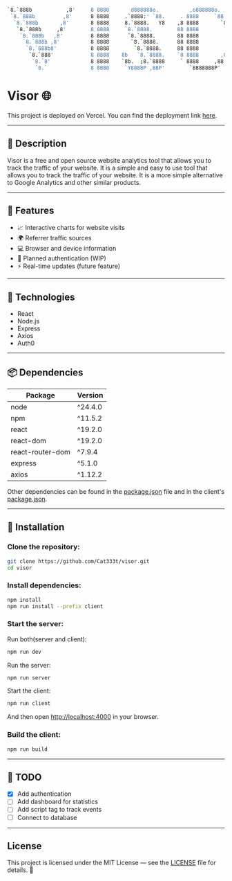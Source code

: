 ```bash
`8.`888b           ,8'     8 8888       d888888o.          ,o888888o.        8 888888888o.   
 `8.`888b         ,8'      8 8888     .`8888:' `88.     . 8888     `88.      8 8888    `88.  
  `8.`888b       ,8'       8 8888     8.`8888.   Y8    ,8 8888       `8b     8 8888     `88  
   `8.`888b     ,8'        8 8888     `8.`8888.        88 8888        `8b    8 8888     ,88  
    `8.`888b   ,8'         8 8888      `8.`8888.       88 8888         88    8 8888.   ,88'  
     `8.`888b ,8'          8 8888       `8.`8888.      88 8888         88    8 888888888P'   
      `8.`888b8'           8 8888        `8.`8888.     88 8888        ,8P    8 8888`8b       
       `8.`888'            8 8888    8b   `8.`8888.    `8 8888       ,8P     8 8888 `8b.     
        `8.`8'             8 8888    `8b.  ;8.`8888     ` 8888     ,88'      8 8888   `8b.   
         `8.`              8 8888     `Y8888P ,88P'        `8888888P'        8 8888     `88. 
```

# Visor 🌐

This project is deployed on Vercel. You can find the deployment link [here](https://visor-app.vercel.app).

---

## 📝 Description

Visor is a free and open source website analytics tool that allows you to track the traffic of your website. It is a simple and easy to use tool that allows you to track the traffic of your website. It is a more simple alternative to Google Analytics and other similar products.

---

## 🚀 Features
- 📈 Interactive charts for website visits
- 🌍 Referrer traffic sources
- 💻 Browser and device information
- 🔐 Planned authentication (WIP)
- ⚡ Real-time updates (future feature)

---

## 🤖 Technologies
- React
- Node.js
- Express
- Axios
- Auth0

---

## 📦 Dependencies

| Package | Version |
| --- | --- |
| node | ^24.4.0 |
| npm | ^11.5.2 |
| react | ^19.2.0 |
| react-dom | ^19.2.0 |
| react-router-dom | ^7.9.4 |
| express | ^5.1.0 |
| axios | ^1.12.2 |

Other dependencies can be found in the [package.json](package.json) file and in the client's [package.json](client/package.json).

--- 

## 🚀 Installation

### Clone the repository: 
``` bash
git clone https://github.com/Cat333t/visor.git
cd visor
```

### Install dependencies:
``` bash
npm install
npm run install --prefix client 
```

### Start the server:

Run both(server and client):
``` bash
npm run dev
```

Run the server:
``` bash
npm run server
```

Start the client:
``` bash
npm run client
```

And then open [http://localhost:4000](http://localhost:4000) in your browser.

### Build the client:
``` bash
npm run build
```

---

## 📝 TODO

- [x] Add authentication
- [ ] Add dashboard for statistics
- [ ] Add script tag to track events
- [ ] Connect to database

---

## License
This project is licensed under the MIT License — see the [LICENSE](LICENSE) file for details. 📝
